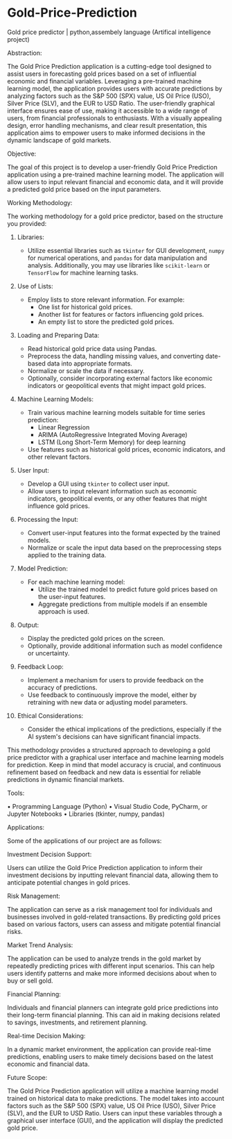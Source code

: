 # Gold-Price-Prediction
Gold price predictor | python,assembely language (Artifical intelligence project) 

Abstraction:

The Gold Price Prediction application is a cutting-edge tool designed to assist users in forecasting gold prices based on a set of influential economic and financial variables. Leveraging a pre-trained machine learning model, the application provides users with accurate predictions by analyzing factors such as the S&P 500 (SPX) value, US Oil Price (USO), Silver Price (SLV), and the EUR to USD Ratio. The user-friendly graphical interface ensures ease of use, making it accessible to a wide range of users, from financial professionals to enthusiasts. With a visually appealing design, error handling mechanisms, and clear result presentation, this application aims to empower users to make informed decisions in the dynamic landscape of gold markets.

Objective:

The goal of this project is to develop a user-friendly Gold Price Prediction application using a pre-trained machine learning model. The application will allow users to input relevant financial and economic data, and it will provide a predicted gold price based on the input parameters.

Working Methodology:

The working methodology for a gold price predictor, based on the structure you provided:

1. Libraries:

   - Utilize essential libraries such as `tkinter` for GUI development, `numpy` for numerical operations, and `pandas` for data manipulation and analysis. Additionally, you may use libraries like `scikit-learn` or `TensorFlow` for machine learning tasks.

2. Use of Lists:

   - Employ lists to store relevant information. For example:
     - One list for historical gold prices.
     - Another list for features or factors influencing gold prices.
     - An empty list to store the predicted gold prices.

3. Loading and Preparing Data:

   - Read historical gold price data using Pandas.
   - Preprocess the data, handling missing values, and converting date-based data into appropriate formats.
   - Normalize or scale the data if necessary.
   - Optionally, consider incorporating external factors like economic indicators or geopolitical events that might impact gold prices.

4. Machine Learning Models:

   - Train various machine learning models suitable for time series prediction:
     - Linear Regression
     - ARIMA (AutoRegressive Integrated Moving Average)
     - LSTM (Long Short-Term Memory) for deep learning
   - Use features such as historical gold prices, economic indicators, and other relevant factors.

5. User Input:

   - Develop a GUI using `tkinter` to collect user input.
   - Allow users to input relevant information such as economic indicators, geopolitical events, or any other features that might influence gold prices.

6. Processing the Input:

   - Convert user-input features into the format expected by the trained models.
   - Normalize or scale the input data based on the preprocessing steps applied to the training data.

7. Model Prediction:

   - For each machine learning model:
     - Utilize the trained model to predict future gold prices based on the user-input features.
     - Aggregate predictions from multiple models if an ensemble approach is used.

8. Output:

   - Display the predicted gold prices on the screen.
   - Optionally, provide additional information such as model confidence or uncertainty.

9. Feedback Loop:

   - Implement a mechanism for users to provide feedback on the accuracy of predictions.
   - Use feedback to continuously improve the model, either by retraining with new data or adjusting model parameters.

10. Ethical Considerations:

    - Consider the ethical implications of the predictions, especially if the AI system's decisions can have significant financial impacts.

This methodology provides a structured approach to developing a gold price predictor with a graphical user interface and machine learning models for prediction. Keep in mind that model accuracy is crucial, and continuous refinement based on feedback and new data is essential for reliable predictions in dynamic financial markets.

Tools:

•	Programming Language (Python)
•	Visual Studio Code, PyCharm, or Jupyter Notebooks
•	Libraries (tkinter, numpy, pandas)


Applications:

Some of the applications of our project are as follows:

Investment Decision Support:

 Users can utilize the Gold Price Prediction application to inform their investment decisions by inputting relevant financial data, allowing them to anticipate potential changes in gold prices.

Risk Management: 

The application can serve as a risk management tool for individuals and businesses involved in gold-related transactions. By predicting gold prices based on various factors, users can assess and mitigate potential financial risks.

Market Trend Analysis: 

The application can be used to analyze trends in the gold market by repeatedly predicting prices with different input scenarios. This can help users identify patterns and make more informed decisions about when to buy or sell gold.

Financial Planning: 

Individuals and financial planners can integrate gold price predictions into their long-term financial planning. This can aid in making decisions related to savings, investments, and retirement planning.

Real-time Decision Making: 

  In a dynamic market environment, the application can provide real-time predictions, enabling users to make timely decisions based on the latest economic and financial data.

Future Scope:

The Gold Price Prediction application will utilize a machine learning model trained on historical data to make predictions. The model takes into account factors such as the S&P 500 (SPX) value, US Oil Price (USO), Silver Price (SLV), and the EUR to USD Ratio. Users can input these variables through a graphical user interface (GUI), and the application will display the predicted gold price.


